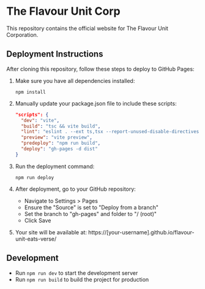 
# The Flavour Unit Corp

This repository contains the official website for The Flavour Unit Corporation. 
## Deployment Instructions

After cloning this repository, follow these steps to deploy to GitHub Pages:

1. Make sure you have all dependencies installed:
   ```
   npm install
   ```

2. Manually update your package.json file to include these scripts:
   ```json
   "scripts": {
     "dev": "vite",
     "build": "tsc && vite build",
     "lint": "eslint . --ext ts,tsx --report-unused-disable-directives --max-warnings 0",
     "preview": "vite preview",
     "predeploy": "npm run build",
     "deploy": "gh-pages -d dist"
   }
   ```

3. Run the deployment command:
   ```
   npm run deploy
   ```

4. After deployment, go to your GitHub repository:
   - Navigate to Settings > Pages
   - Ensure the "Source" is set to "Deploy from a branch"
   - Set the branch to "gh-pages" and folder to "/ (root)"
   - Click Save

5. Your site will be available at: https://[your-username].github.io/flavour-unit-eats-verse/

## Development

- Run `npm run dev` to start the development server
- Run `npm run build` to build the project for production
